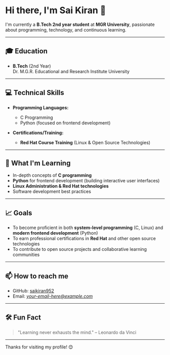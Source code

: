 # Hi there, I'm Sai Kiran 👋

I'm currently a **B.Tech 2nd year student** at **MGR University**, passionate about programming, technology, and continuous learning.

---

## 🎓 Education

- **B.Tech** (2nd Year)  
  Dr. M.G.R. Educational and Research Institute University

---

## 💻 Technical Skills

- **Programming Languages:**  
  - C Programming  
  - Python (focused on frontend development)

- **Certifications/Training:**  
  - **Red Hat Course Training** (Linux & Open Source Technologies)

---

## 🚀 What I'm Learning

- In-depth concepts of **C programming**
- **Python** for frontend development (building interactive user interfaces)
- **Linux Administration & Red Hat technologies**
- Software development best practices

---

## 📈 Goals

- To become proficient in both **system-level programming** (C, Linux) and **modern frontend development** (Python)
- To earn professional certifications in **Red Hat** and other open source technologies
- To contribute to open source projects and collaborative learning communities

---

## 📫 How to reach me

- GitHub: [saikiran952](https://github.com/saikiran952)
- Email: *your-email-here@example.com*  <!-- sai524753@gmail.com -->

---

## 🛠️ Fun Fact

> "Learning never exhausts the mind." – Leonardo da Vinci

---

Thanks for visiting my profile! 😊
